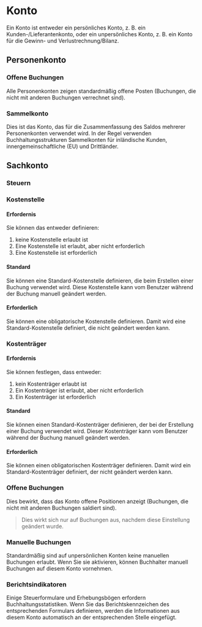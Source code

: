 # Konto

Ein Konto ist entweder ein persönliches Konto, z. B. ein Kunden-/Lieferantenkonto, oder ein unpersönliches Konto, z. B. ein Konto für die Gewinn- und Verlustrechnung/Bilanz.

## Personenkonto

### Offene Buchungen

Alle Personenkonten zeigen standardmäßig offene Posten (Buchungen, die nicht mit anderen Buchungen verrechnet sind).

### Sammelkonto

Dies ist das Konto, das für die Zusammenfassung des Saldos mehrerer Personenkonten verwendet wird. In der Regel verwenden Buchhaltungsstrukturen Sammelkonten für inländische Kunden, innergemeinschaftliche (EU) und Drittländer.

## Sachkonto

### Steuern

### Kostenstelle

#### Erfordernis

Sie können das entweder definieren:

1. keine Kostenstelle erlaubt ist
2. Eine Kostenstelle ist erlaubt, aber nicht erforderlich
3. Eine Kostenstelle ist erforderlich

#### Standard

Sie können eine Standard-Kostenstelle definieren, die beim Erstellen einer Buchung verwendet wird. Diese Kostenstelle kann vom Benutzer während der Buchung manuell geändert werden.

#### Erforderlich

Sie können eine obligatorische Kostenstelle definieren. Damit wird eine Standard-Kostenstelle definiert, die nicht geändert werden kann.

### Kostenträger

#### Erfordernis

Sie können festlegen, dass entweder:

1. kein Kostenträger erlaubt ist
2. Ein Kostenträger ist erlaubt, aber nicht erforderlich
3. Ein Kostenträger ist erforderlich

#### Standard

Sie können einen Standard-Kostenträger definieren, der bei der Erstellung einer Buchung verwendet wird. Dieser Kostenträger kann vom Benutzer während der Buchung manuell geändert werden.

#### Erforderlich

Sie können einen obligatorischen Kostenträger definieren. Damit wird ein Standard-Kostenträger definiert, der nicht geändert werden kann.

### Offene Buchungen

Dies bewirkt, dass das Konto offene Positionen anzeigt (Buchungen, die nicht mit anderen Buchungen saldiert sind).

> Dies wirkt sich nur auf Buchungen aus, nachdem diese Einstellung geändert wurde.

### Manuelle Buchungen

Standardmäßig sind auf unpersönlichen Konten keine manuellen Buchungen erlaubt. Wenn Sie sie aktivieren, können Buchhalter manuell Buchungen auf diesem Konto vornehmen.

### Berichtsindikatoren

Einige Steuerformulare und Erhebungsbögen erfordern Buchhaltungsstatistiken. Wenn Sie das Berichtskennzeichen des entsprechenden Formulars definieren, werden die Informationen aus diesem Konto automatisch an der entsprechenden Stelle eingefügt.